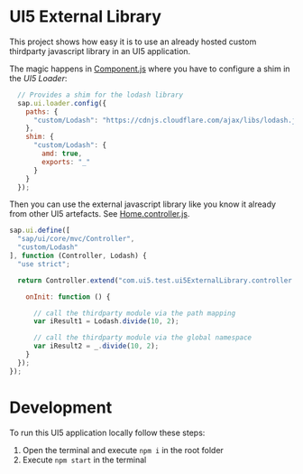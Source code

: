 # UI5 External Library
This project shows how easy it is to use an already hosted custom thirdparty javascript library in an UI5 application.

The magic happens in [Component.js](webapp/Component.js) where you have to configure a shim in the *UI5 Loader*:

```javascript
  // Provides a shim for the lodash library
  sap.ui.loader.config({
    paths: {
      "custom/Lodash": "https://cdnjs.cloudflare.com/ajax/libs/lodash.js/4.17.20/lodash.min"
    },
    shim: {
      "custom/Lodash": {
        amd: true,
        exports: "_"
      }
    }
  });
```

Then you can use the external javascript library like you know it already from other UI5 artefacts. See [Home.controller.js](webapp/controller/Home.controller.js).

```javascript
sap.ui.define([
  "sap/ui/core/mvc/Controller",
  "custom/Lodash"
], function (Controller, Lodash) {
  "use strict";

  return Controller.extend("com.ui5.test.ui5ExternalLibrary.controller.Home", {

    onInit: function () {

      // call the thirdparty module via the path mapping
      var iResult1 = Lodash.divide(10, 2);

      // call the thirdparty module via the global namespace
      var iResult2 = _.divide(10, 2);
    }
  });
});
```

# Development
To run this UI5 application locally follow these steps:
1. Open the terminal and execute `npm i` in the root folder
2. Execute `npm start` in the terminal